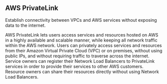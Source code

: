 ## AWS PrivateLink

Establish connectivity between VPCs and AWS services without exposing data to the internet.

AWS PrivateLink lets users access services and resources hosted on AWS in a highly available and scalable manner, while keeping all network traffic within the AWS network. Users can privately access services and resources from their Amazon Virtual Private Cloud (VPC) or on premises, without using public IPs, and without requiring traffic to traverse across the internet. Service owners can register their Network Load Balancers to PrivateLink services in order to provide their services to other AWS customers. Resource owners can share their resources directly without using Network Load Balancers.
